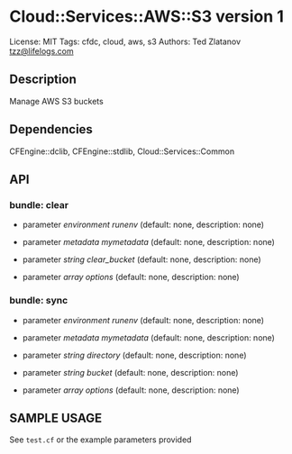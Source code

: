 # Cloud::Services::AWS::S3 version 1

License: MIT
Tags: cfdc, cloud, aws, s3
Authors: Ted Zlatanov <tzz@lifelogs.com>

## Description
Manage AWS S3 buckets

## Dependencies
CFEngine::dclib, CFEngine::stdlib, Cloud::Services::Common

## API
### bundle: clear
* parameter _environment_ *runenv* (default: none, description: none)

* parameter _metadata_ *mymetadata* (default: none, description: none)

* parameter _string_ *clear_bucket* (default: none, description: none)

* parameter _array_ *options* (default: none, description: none)

### bundle: sync
* parameter _environment_ *runenv* (default: none, description: none)

* parameter _metadata_ *mymetadata* (default: none, description: none)

* parameter _string_ *directory* (default: none, description: none)

* parameter _string_ *bucket* (default: none, description: none)

* parameter _array_ *options* (default: none, description: none)


## SAMPLE USAGE
See `test.cf` or the example parameters provided

